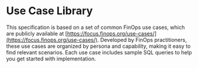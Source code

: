 # Use Case Library

This specification is based on a set of common FinOps use cases, which are publicly available at [https://focus.finops.org/use-cases/](https://focus.finops.org/use-cases/). Developed by FinOps practitioners, these use cases are organized by persona and capability, making it easy to find relevant scenarios. Each use case includes sample SQL queries to help you get started with implementation.
